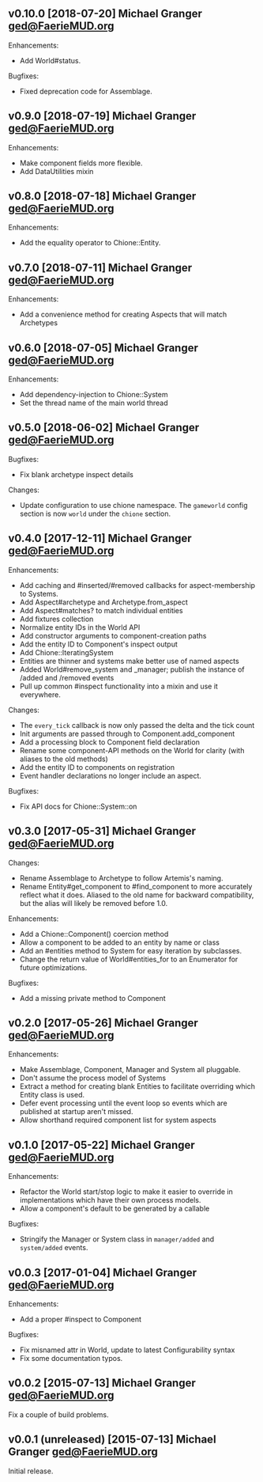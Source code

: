 ## v0.10.0 [2018-07-20] Michael Granger <ged@FaerieMUD.org>

Enhancements:

- Add World#status.

Bugfixes:

- Fixed deprecation code for Assemblage.


## v0.9.0 [2018-07-19] Michael Granger <ged@FaerieMUD.org>

Enhancements:

- Make component fields more flexible.
- Add DataUtilities mixin


## v0.8.0 [2018-07-18] Michael Granger <ged@FaerieMUD.org>

Enhancements:

- Add the equality operator to Chione::Entity.


## v0.7.0 [2018-07-11] Michael Granger <ged@FaerieMUD.org>

Enhancements:

- Add a convenience method for creating Aspects that will match Archetypes


## v0.6.0 [2018-07-05] Michael Granger <ged@FaerieMUD.org>

Enhancements:

- Add dependency-injection to Chione::System
- Set the thread name of the main world thread


##  v0.5.0 [2018-06-02] Michael Granger <ged@FaerieMUD.org>

Bugfixes:

- Fix blank archetype inspect details

Changes:

- Update configuration to use chione namespace. The `gameworld` config section
  is now `world` under the `chione` section.


## v0.4.0 [2017-12-11] Michael Granger <ged@FaerieMUD.org>

Enhancements:

- Add caching and #inserted/#removed callbacks for aspect-membership to Systems.
- Add Aspect#archetype and Archetype.from_aspect
- Add Aspect#matches? to match individual entities
- Add fixtures collection
- Normalize entity IDs in the World API
- Add constructor arguments to component-creation paths
- Add the entity ID to Component's inspect output
- Add Chione::IteratingSystem
- Entities are thinner and systems make better use of named aspects
- Added World#remove_system and _manager; publish the instance of /added and
  /removed events
- Pull up common #inspect functionality into a mixin and use it everywhere.

Changes:

- The `every_tick` callback is now only passed the delta and the tick count
- Init arguments are passed through to Component.add_component
- Add a processing block to Component field declaration
- Rename some component-API methods on the World for clarity (with aliases to
  the old methods)
- Add the entity ID to components on registration
- Event handler declarations no longer include an aspect.

Bugfixes:

- Fix API docs for Chione::System::on



##  v0.3.0 [2017-05-31] Michael Granger <ged@FaerieMUD.org>

Changes:

- Rename Assemblage to Archetype to follow Artemis's naming.
- Rename Entity#get_component to #find_component to more accurately
  reflect what it does. Aliased to the old name for backward
  compatibility, but the alias will likely be removed before 1.0.

Enhancements:

- Add a Chione::Component() coercion method
- Allow a component to be added to an entity by name or class
- Add an #entities method to System for easy iteration by subclasses.
- Change the return value of World#entities_for to an Enumerator for
  future optimizations.

Bugfixes:

- Add a missing private method to Component


##  v0.2.0 [2017-05-26] Michael Granger <ged@FaerieMUD.org>

Enhancements:

- Make Assemblage, Component, Manager and System all pluggable.
- Don't assume the process model of Systems
- Extract a method for creating blank Entities to facilitate
  overriding which Entity class is used.
- Defer event processing until the event loop so events which are
  published at startup aren't missed.
- Allow shorthand required component list for system aspects


##  v0.1.0 [2017-05-22] Michael Granger <ged@FaerieMUD.org>

Enhancements:

- Refactor the World start/stop logic to make it easier to override in
  implementations which have their own process models.
- Allow a component's default to be generated by a callable

Bugfixes:

- Stringify the Manager or System class in `manager/added` and `system/added`
  events.


## v0.0.3 [2017-01-04] Michael Granger <ged@FaerieMUD.org>

Enhancements:

- Add a proper #inspect to Component

Bugfixes:

- Fix misnamed attr in World, update to latest Configurability syntax
- Fix some documentation typos.


## v0.0.2 [2015-07-13] Michael Granger <ged@FaerieMUD.org>

Fix a couple of build problems.


## v0.0.1 (unreleased) [2015-07-13] Michael Granger <ged@FaerieMUD.org>

Initial release.

